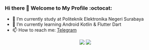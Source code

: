 ### Hi there 👋 Welcome to My Profile :octocat:

- 🔭 I’m currently study at Politeknik Elektronika Negeri Surabaya
- 🌱 I’m currently learning Android Kotlin & Flutter Dart
- 📫 How to reach me: [Telegram](https://t.me/farhanroy)  

</p>
<p align="center">
  <img align="center" src="https://github-readme-stats.vercel.app/api?username=farhanroy&count_private=true&show_icons=true&hide_border=true" />
  <img align="center" src="https://github-readme-stats.vercel.app/api/top-langs/?username=farhanroy&count_private=true&show_icons=true&hide_border=true" />
</p>
